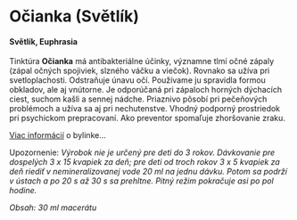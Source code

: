 Očianka (Světlík)
=================

#### Světlík, Euphrasia

Tinktúra **Očianka** má antibakteriálne účinky, významne tlmí očné zápaly (zápal
očných spojiviek, slzného váčku a viečok). Rovnako sa užíva pri svetloplachosti.
Odstraňuje únavu očí. Používame ju spravidla formou obkladov, ale aj vnútorne.
Je odporúčaná pri zápaloch horných dýchacích ciest, suchom kašli a sennej
nádche. Priaznivo pôsobí pri pečeňových problémoch a užíva sa aj pri
nechutenstve. Vhodný podporný prostriedok pri psychickom prepracovaní. Ako
preventor spomaľuje zhoršovanie zraku.

[Viac informácií](/sip/bylinky/ocianka-rostkovova) o bylinke…

Upozornenie: *Výrobok nie je určený pre deti do 3 rokov. Dávkovanie pre
dospelých 3 x 15 kvapiek za deň; pre deti od troch rokov 3 x 5 kvapiek za deň
riediť v nemineralizovanej vode 20 ml na jednu dávku. Potom sa podrží v ústach a
po 20 s až 30 s sa prehltne. Pitný režim pokračuje asi po pol hodine.*

*Obsah: 30 ml macerátu*


